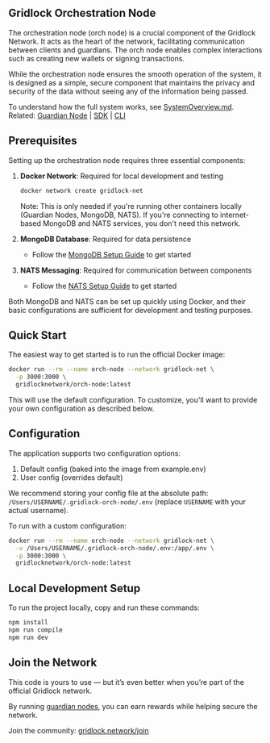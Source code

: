 ## Gridlock Orchestration Node

The orchestration node (orch node) is a crucial component of the Gridlock Network. It acts as the heart of the network, facilitating communication between clients and guardians. The orch node enables complex interactions such as creating new wallets or signing transactions.

While the orchestration node ensures the smooth operation of the system, it is designed as a simple, secure component that maintains the privacy and security of the data without seeing any of the information being passed.

To understand how the full system works, see [SystemOverview.md](./SystemOverview.md).  
Related: [Guardian Node](https://github.com/GridlockNetwork/guardian-node) | [SDK](https://github.com/GridlockNetwork/gridlock-sdk) | [CLI](https://github.com/GridlockNetwork/gridlock-cli)

## Prerequisites

Setting up the orchestration node requires three essential components:

1. **Docker Network**: Required for local development and testing

   ```sh
   docker network create gridlock-net
   ```

   Note: This is only needed if you're running other containers locally (Guardian Nodes, MongoDB, NATS). If you're connecting to internet-based MongoDB and NATS services, you don't need this network.

2. **MongoDB Database**: Required for data persistence

   - Follow the [MongoDB Setup Guide](MongoDBSetup.md) to get started

3. **NATS Messaging**: Required for communication between components
   - Follow the [NATS Setup Guide](NatsSetup.md) to get started

Both MongoDB and NATS can be set up quickly using Docker, and their basic configurations are sufficient for development and testing purposes.

## Quick Start

The easiest way to get started is to run the official Docker image:

```sh
docker run --rm --name orch-node --network gridlock-net \
  -p 3000:3000 \
  gridlocknetwork/orch-node:latest
```

This will use the default configuration. To customize, you'll want to provide your own configuration as described below.

## Configuration

The application supports two configuration options:

1. Default config (baked into the image from example.env)
2. User config (overrides default)

We recommend storing your config file at the absolute path: `/Users/USERNAME/.gridlock-orch-node/.env` (replace `USERNAME` with your actual username).

To run with a custom configuration:

```sh
docker run --rm --name orch-node --network gridlock-net \
  -v /Users/USERNAME/.gridlock-orch-node/.env:/app/.env \
  -p 3000:3000 \
  gridlocknetwork/orch-node:latest
```

## Local Development Setup

To run the project locally, copy and run these commands:

```sh
npm install
npm run compile
npm run dev
```

## Join the Network

This code is yours to use — but it’s even better when you’re part of the official Gridlock network.

By running [guardian nodes](https://github.com/GridlockNetwork/guardian-node), you can earn rewards while helping secure the network.

Join the community: [gridlock.network/join](https://gridlock.network/join)